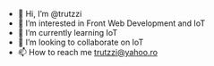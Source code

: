 - 👋 Hi, I’m @trutzzi
- 👀 I’m interested in Front Web Development and IoT
- 🌱 I’m currently learning IoT
- 💞️ I’m looking to collaborate on IoT
- 📫 How to reach me trutzzi@yahoo.ro
